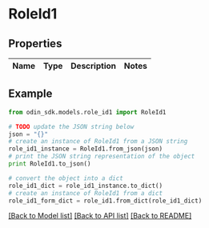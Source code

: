 # RoleId1


## Properties

Name | Type | Description | Notes
------------ | ------------- | ------------- | -------------

## Example

```python
from odin_sdk.models.role_id1 import RoleId1

# TODO update the JSON string below
json = "{}"
# create an instance of RoleId1 from a JSON string
role_id1_instance = RoleId1.from_json(json)
# print the JSON string representation of the object
print RoleId1.to_json()

# convert the object into a dict
role_id1_dict = role_id1_instance.to_dict()
# create an instance of RoleId1 from a dict
role_id1_form_dict = role_id1.from_dict(role_id1_dict)
```
[[Back to Model list]](../README.md#documentation-for-models) [[Back to API list]](../README.md#documentation-for-api-endpoints) [[Back to README]](../README.md)


